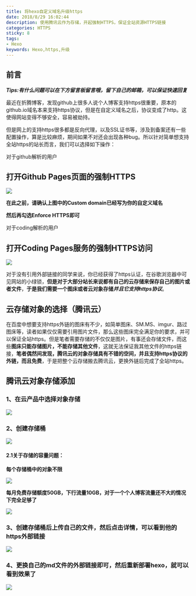 ```yaml
---
title: 将hexo自定义域名升级https
date: 2018/8/29 16:02:44
description: 使用腾讯云作为存储，开起强制HTTPS，保证全站资源HTTPS链接
categories: HTTPS
sticky: 8
tags: 
- Hexo
keywords: Hexo,https,升级
---
```


## 前言

***Tips:有什么问题可以在下方留言板留言哦，留下自己的邮箱，可以保证快速回复***

最近在折腾博客，发现github上很多人说个人博客支持https很重要，原本的github.io域名本来支持https协议，但是在自定义域名之后，协议变成了http。这使得网站变得不够安全，容易被劫持。

但是网上的支持https很多都是反向代理，以及SSL证书等，涉及到备案还有一些配置操作，算是比较麻烦，期间如果不对还会出现各种bug。所以针对简单想支持全站https的站长而言，我们可以选择如下操作：

<!--more-->

<div class="note info"><p>对于github解析的用户</p></div>

## 打开Github Pages页面的强制HTTPS

![](https://image-1-1257237419.cos.ap-chongqing.myqcloud.com/httpsupdate/hexo%E5%8D%87%E7%BA%A7https-1.png)

**在此之前，请确认上图中的Custom domain已经写为你的自定义域名**

**然后再勾选Enforce HTTPS即可**

<div class="note info"><p>对于coding解析的用户</p></div>

## 打开Coding Pages服务的强制HTTPS访问

![](https://image-1-1257237419.cos.ap-chongqing.myqcloud.com/httpsupdate/hexo%E5%8D%87%E7%BA%A7https-2.png)



对于没有引用外部链接的同学来说，你已经获得了https认证，在谷歌浏览器中可见网站的小绿锁，**但是对于大部分站长来说都有自己的云存储来保存自己的图片或者文件**，**于是我们需要一个图床或者云对象存储*并且它支持https协议***。

## 云存储对象的选择（腾讯云）

在百度中想要支持https外链的图床有不少，如简单图床、SM.MS、imgur、路过图床等，读者如果仅仅需要引用图片文件，那么这些图床完全满足你的要求，并可以保证全站https。但是笔者需要存储的不仅仅是图片，有事还会存储文件，而这些**图床只能存储图片，不能存储其他文件**，这就无法保证我其他文件的https链接，**笔者偶然间发现，腾讯云的对象存储具有不错的空间，并且支持https协议的外链，而且免费**，于是把整个云存储搬去腾讯云，更换外链后完成了全站https。

## 腾讯云对象存储添加

### 1、在云产品中选择对象存储

![](https://image-1-1257237419.cos.ap-chongqing.myqcloud.com/httpsupdate/hexo%E5%8D%87%E7%BA%A7https-3.png)

### 2、创建存储桶

![](https://image-1-1257237419.cos.ap-chongqing.myqcloud.com/httpsupdate/hexo%E5%8D%87%E7%BA%A7https-4.png)

#### 2.1关于存储的容量问题：

**每个存储桶中的对象不限**

![](https://image-1-1257237419.cos.ap-chongqing.myqcloud.com/httpsupdate/hexo%E5%8D%87%E7%BA%A7https-6.png)

**每月免费存储额度50GB，下行流量10GB，对于一个个人博客流量还不大的情况下完全足够了**

![](https://image-1-1257237419.cos.ap-chongqing.myqcloud.com/httpsupdate/hexo%E5%8D%87%E7%BA%A7https-7.png)

### 3、创建存储桶后上传自己的文件，然后点击**详情**，可以看到他的https外部链接

![](https://image-1-1257237419.cos.ap-chongqing.myqcloud.com/httpsupdate/hexo%E5%8D%87%E7%BA%A7https-5.png)

### 4、更换自己的md文件的外部链接即可，然后重新部署hexo，就可以看到效果了

![](https://image-1-1257237419.cos.ap-chongqing.myqcloud.com/httpsupdate/https.png)

